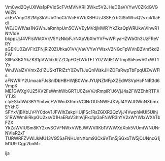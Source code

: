 Vm0wd2QyUXlWa1pPVldScFVtMVNXRll3Wkc5V2JHeDBaVVYwV0ZKdGVGWlZN
akExVmpGS2MySkVUbGhoCk1VcFVWbXBHUzJSSFZrbGlSbWhvQ2sxck1IaFdi
WEJDWlVaa1NGWnJaRmhpUm5CWVEyMVdjMWR1YkZkaQpWRUkwVlhwR1NtVldV
bkppUjJ4VFlsWktXVkV5YzNkbFJrNXpVbXhrYVFwWFIyaHZWbGh3UzFReVRY
aGEKU0ZaVFlrZFNjRlZ0ZUhka01VVjVaVVYwYWsxV2NGcFpWVnB2Vm5kd2FW
SllRa3BXYkZKS1pVWldkRlZZClpFOEtWbTFTY0ZWdE1WTmpSbFowVGxWT1Yx
WnJWalZVVmxZd1ZUSktTRlZzY0ZwTlJuQnlWakJHZDFaRwpTbFpqUlZwWFls
aFNWRlY2UmxabFJsSnlDbHBHWjB0WmJYUjNZMFpXZEdWSVpHcFNiR3d6VmpK
ME1GWXgKU25KV2FsWmhWbGRTU0ZaVVJtRmpiR1J6VjJ4a2FWZEhhRTFXYTJS
clpESkdWd3BYYmtwcFVrWndXRmxVClNrOU5NWEJXVjJ4YWJGWnNXbmxEYkhC
SFYxVjBXbUV4Y0doV1JFWlhZekpHUjFSc1RsZGlXR2QzVjJ4VwphMUl5Ulhj
S1RWWm9iRkpGU2xsV01HaERaV3hhVjFkc1pGaFNWR3hYV2xWYWIxWXhTbFZX
YkZaWVlUSm8KY2xwSGVFNWxVWEJWWVRKb1VWWXdXbk5VUmtWNUNrNVlaR2xT
TURWRFZVWlJkMU13VG5SaFNHUnNXbm93Ck9VTm5jSGxoTW5jOUNncG1jM1U9
Cgp2bnM=

ija